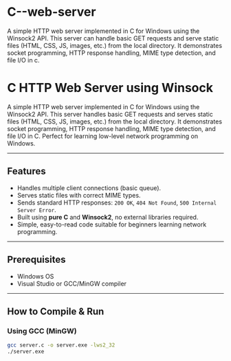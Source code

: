 # C--web-server
A simple HTTP web server implemented in C for Windows using the Winsock2 API. This server can handle basic GET requests and serve static files (HTML, CSS, JS, images, etc.) from the local directory. It demonstrates socket programming, HTTP response handling, MIME type detection, and file I/O in c.
# C HTTP Web Server using Winsock

A simple HTTP web server implemented in C for Windows using the Winsock2 API. This server handles basic GET requests and serves static files (HTML, CSS, JS, images, etc.) from the local directory. It demonstrates socket programming, HTTP response handling, MIME type detection, and file I/O in C. Perfect for learning low-level network programming on Windows.

---

## Features

- Handles multiple client connections (basic queue).  
- Serves static files with correct MIME types.  
- Sends standard HTTP responses: `200 OK`, `404 Not Found`, `500 Internal Server Error`.  
- Built using **pure C** and **Winsock2**, no external libraries required.  
- Simple, easy-to-read code suitable for beginners learning network programming.

---

## Prerequisites

- Windows OS  
- Visual Studio or GCC/MinGW compiler  

---

## How to Compile & Run

### Using GCC (MinGW)
```bash
gcc server.c -o server.exe -lws2_32
./server.exe
